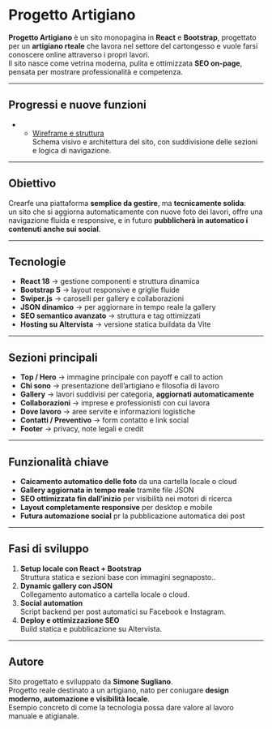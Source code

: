 


# Progetto Artigiano

**Progetto Artigiano** è un sito monopagina in **React** e **Bootstrap**, progettato per un **artigiano rteale** che lavora nel settore del cartongesso e vuole farsi conoscere online attraverso i propri lavori.  
Il sito nasce come vetrina moderna, pulita e ottimizzata **SEO on-page**, pensata per mostrare professionalità e competenza.  

---

## Progressi e nuove funzioni

- - [Wireframe e struttura](./documents/wireframes)  
  Schema visivo e architettura del sito, con suddivisione delle sezioni e logica di navigazione.


---

## Obiettivo

Crearfe una piattaforma **semplice da gestire**, ma **tecnicamente solida**:  
un sito che si aggiorna automaticamente con nuove foto dei lavori, offre una navigazione fluida e responsive, e in futuro **pubblicherà in automatico i contenuti anche sui social**.

---

## Tecnologie
- **React 18** → gestione componenti e struttura dinamica  
- **Bootstrap 5** → layout responsive e griglie fluide  
- **Swiper.js** → caroselli per gallery e collaborazioni  
- **JSON dinamico** → per aggiornare in tempo reale la gallery  
- **SEO semantico avanzato** → struttura e tag ottimizzati  
- **Hosting su Altervista** → versione statica buildata da Vite  

---

## Sezioni principali
- **Top / Hero** → immagine principale con payoff e call to action  
- **Chi sono** → presentazione dell’artigiano e filosofia di lavoro  
- **Gallery** → lavori suddivisi per categoria, **aggiornati automaticamente**  
- **Collaborazioni** → imprese e professionisti con cui lavora  
- **Dove lavoro** → aree servite e informazioni logistiche  
- **Contatti / Preventivo** → form contatto e link social  
- **Footer** → privacy, note legali e credit

---

## Funzionalità chiave
- **Caicamento automatico delle foto** da una cartella locale o cloud  
- **Gallery aggiornata in tempo reale** tramite file JSON  
- **SEO ottimizzata fin dall’inizio** per visibilità nei motori di ricerca  
- **Layout completamente responsive** per desktop e mobile  
- **Futura automazione social** pr la pubblicazione automatica dei post  

---

## Fasi di sviluppo
1. **Setup locale con React + Bootstrap**  
   Struttura statica e sezioni base con immagini segnaposto..  
2. **Dynamic gallery con JSON**  
   Collegamento automatico a cartella locale o cloud.  
3. **Social automation**  
   Script backend per post automatici su Facebook e Instagram.  
4. **Deploy e ottimizzazione SEO**  
   Build statica e pubblicazione su Altervista.

---

## Autore
Sito progettato e sviluppato da **Simone Sugliano**.  
Progetto reale destinato a un artigiano, nato per coniugare **design moderno, automazione e visibilità locale**.  
Esempio concreto di come la tecnologia possa dare valore al lavoro manuale e atigianale.

